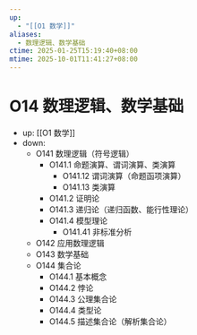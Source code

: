 ```yaml
---
up:
  - "[[O1 数学]]"
aliases:
  - 数理逻辑、数学基础
ctime: 2025-01-25T15:19:40+08:00
mtime: 2025-10-01T11:41:27+08:00
---
```


# O14 数理逻辑、数学基础

- up: [[O1 数学]]
- down:	
	- O141 数理逻辑（符号逻辑）
		- O141.1 命题演算、谓词演算、类演算
			- O141.12 谓词演算（命题函项演算）
			- O141.13 类演算
		- O141.2 证明论
		- O141.3 递归论（递归函数、能行性理论）
		- O141.4 模型理论
			- O141.41 非标准分析
	- O142 应用数理逻辑
	- O143 数学基础
	- O144 集合论
		- O144.1 基本概念
		- O144.2 悖论
		- O144.3 公理集合论
		- O144.4 类型论
		- O144.5 描述集合论（解析集合论）
	
